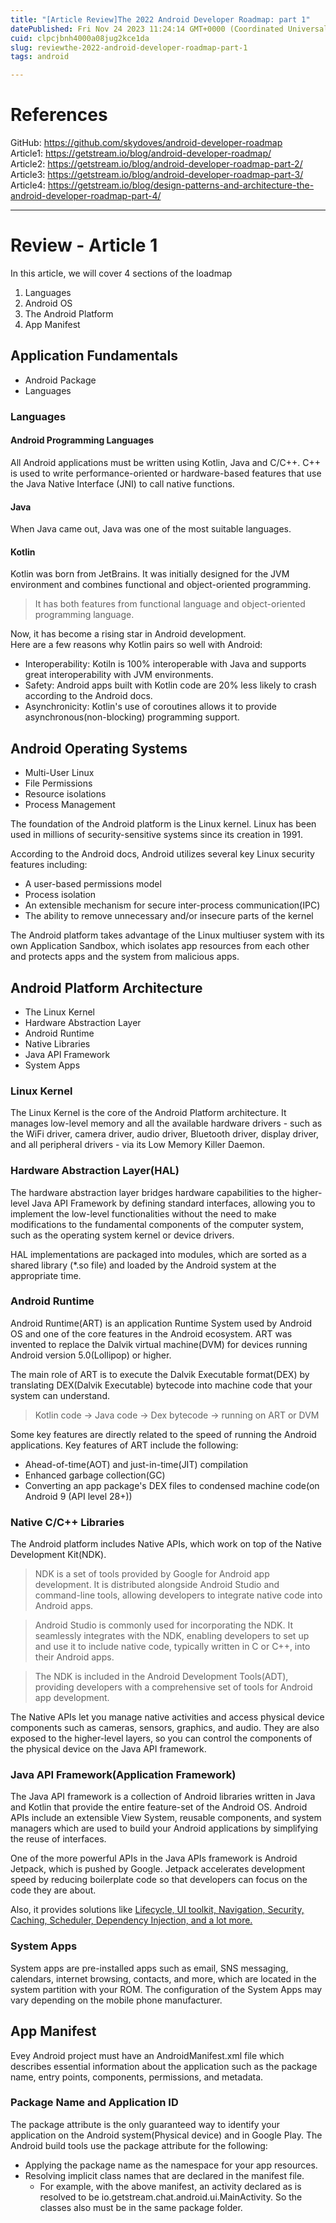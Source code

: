 ```yaml
---
title: "[Article Review]The 2022 Android Developer Roadmap: part 1"
datePublished: Fri Nov 24 2023 11:24:14 GMT+0000 (Coordinated Universal Time)
cuid: clpcjbnh4000a08jug2kce1da
slug: reviewthe-2022-android-developer-roadmap-part-1
tags: android

---
```


#  References
GitHub: https://github.com/skydoves/android-developer-roadmap  
Article1: https://getstream.io/blog/android-developer-roadmap/  
Article2: https://getstream.io/blog/android-developer-roadmap-part-2/  
Article3: https://getstream.io/blog/android-developer-roadmap-part-3/  
Article4: https://getstream.io/blog/design-patterns-and-architecture-the-android-developer-roadmap-part-4/

---

# Review - Article 1

In this article, we will cover 4 sections of the loadmap
1. Languages
1. Android OS
1. The Android Platform
1. App Manifest

## Application Fundamentals
- Android Package
- Languages

### Languages

#### Android Programming Languages
All Android applications must be written using Kotlin, Java and C/C++.
C++ is used to write performance-oriented or hardware-based features that use the Java Native Interface (JNI) to call native functions.

#### Java
When Java came out, Java was one of the most suitable languages.

#### Kotlin
Kotlin was born from JetBrains. It was initially designed for the JVM environment and combines functional and object-oriented programming.
> It has both features from functional language and object-oriented programming language.
  
Now, it has become a rising star in Android development.  
Here are a few reasons why Kotlin pairs so well with Android:
- Interoperability: Kotiln is 100% interoperable with Java and supports great interoperability with JVM environments.
- Safety: Android apps built with Kotlin code are 20% less likely to crash according to the Android docs.
- Asynchronicity: Kotlin's use of coroutines allows it to provide asynchronous(non-blocking) programming support.

## Android Operating Systems
- Multi-User Linux
- File Permissions
- Resource isolations
- Process Management

The foundation of the Android platform is the Linux kernel. Linux has been used in millions of security-sensitive systems since its creation in 1991.  

According to the Android docs, Android utilizes several key Linux security features including:
- A user-based permissions model
- Process isolation
- An extensible mechanism for secure inter-process communication(IPC)
- The ability to remove unnecessary and/or insecure parts of the kernel

The Android platform takes advantage of the Linux multiuser system with its own Application Sandbox, which isolates app resources from each other and protects apps and the system from malicious apps.

## Android Platform Architecture
- The Linux Kernel
- Hardware Abstraction Layer
- Android Runtime
- Native Libraries
- Java API Framework
- System Apps

### Linux Kernel
The Linux Kernel is the core of the Android Platform architecture. It manages low-level memory and all the available hardware drivers - such as the WiFi driver, camera driver, audio driver, Bluetooth driver, display driver, and all peripheral drivers - via its Low Memory Killer Daemon.

### Hardware Abstraction Layer(HAL)
The hardware abstraction layer bridges hardware capabilities to the higher-level Java API Framework by defining standard interfaces, allowing you to implement the low-level functionalities without the need to make modifications to the fundamental components of the computer system, such as the operating system kernel or device drivers.  

HAL implementations are packaged into modules, which are sorted as a shared library (*.so file) and loaded by the Android system at the appropriate time.

### Android Runtime
Android Runtime(ART) is an application Runtime System used by Android OS and one of the core features in the Android ecosystem. ART was invented to replace the Dalvik virtual machine(DVM) for devices running Android version 5.0(Lollipop) or higher.  

The main role of ART is to execute the Dalvik Executable format(DEX) by translating DEX(Dalvik Executable) bytecode into machine code that your system can understand.  

> Kotlin code -> Java code -> Dex bytecode -> running on ART or DVM  

Some key features are directly related to the speed of running the Android applications. Key features of ART include the following:

- Ahead-of-time(AOT) and just-in-time(JIT) compilation
- Enhanced garbage collection(GC)
- Converting an app package's DEX files to condensed machine code(on Android 9 (API level 28+))

### Native C/C++ Libraries

The Android platform includes Native APIs, which work on top of the Native Development Kit(NDK).
> NDK is a set of tools provided by Google for Android app development. It is distributed alongside Android Studio and command-line tools, allowing developers to integrate native code into Android apps.
  
> Android Studio is commonly used for incorporating the NDK. It seamlessly integrates with the NDK, enabling developers to set up and use it to include native code, typically written in C or C++, into their Android apps.  

> The NDK is included in the Android Development Tools(ADT), providing developers with a comprehensive set of tools for Android app development.

The Native APIs let you manage native activities and access physical device components such as cameras, sensors, graphics, and audio. They are also exposed to the higher-level layers, so you can control the components of the physical device on the Java API framework.

### Java API Framework(Application Framework)
The Java API framework is a collection of Android libraries written in Java and Kotlin that provide the entire feature-set of the Android OS. Android APIs include an extensible View System, reusable components, and system managers which are used to build your Android applications by simplifying the reuse of interfaces.  

One of the more powerful APIs in the Java APIs framework is Android Jetpack, which is pushed by Google. Jetpack accelerates development speed by reducing boilerplate code so that developers can focus on the code they are about.  

Also, it provides solutions like <u>Lifecycle, UI toolkit, Navigation, Security, Caching, Scheduler, Dependency Injection, and a lot more.</u>

### System Apps
System apps are pre-installed apps such as email, SNS messaging, calendars, internet browsing, contacts, and more, which are located in the system partition with your ROM. The configuration of the System Apps may vary depending on the mobile phone manufacturer. 

## App Manifest
Evey Android project must have an AndroidManifest.xml file which describes essential information about the application such as the package name, entry points, components, permissions, and metadata.

### Package Name and Application ID
The package attribute is the only guaranteed way to identify your application on the Android system(Physical device) and in Google Play. The Android build tools use the package attribute for the following:  

- Applying the package name as the namespace for your app resources.
- Resolving implicit class names that are declared in the manifest file.
    - For example, with the above manifest, an activity declared as <activity android:name=".MainActivity"> is resolved to be io.getstream.chat.android.ui.MainActivity. So the classes also must be in the same package folder.














